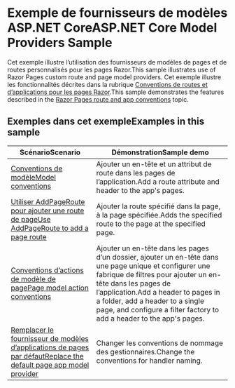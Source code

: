 # <a name="aspnet-core-model-providers-sample"></a><span data-ttu-id="d3241-101">Exemple de fournisseurs de modèles ASP.NET Core</span><span class="sxs-lookup"><span data-stu-id="d3241-101">ASP.NET Core Model Providers Sample</span></span>

<span data-ttu-id="d3241-102">Cet exemple illustre l’utilisation des fournisseurs de modèles de pages et de routes personnalisés pour les pages Razor.</span><span class="sxs-lookup"><span data-stu-id="d3241-102">This sample illustrates use of Razor Pages custom route and page model providers.</span></span> <span data-ttu-id="d3241-103">Cet exemple illustre les fonctionnalités décrites dans la rubrique [Conventions de routes et d’applications pour les pages Razor](https://docs.microsoft.com/aspnet/core/razor-pages/razor-pages-convention-features).</span><span class="sxs-lookup"><span data-stu-id="d3241-103">This sample demonstrates the features described in the [Razor Pages route and app conventions](https://docs.microsoft.com/aspnet/core/razor-pages/razor-pages-convention-features) topic.</span></span>

## <a name="examples-in-this-sample"></a><span data-ttu-id="d3241-104">Exemples dans cet exemple</span><span class="sxs-lookup"><span data-stu-id="d3241-104">Examples in this sample</span></span>

| <span data-ttu-id="d3241-105">Scénario</span><span class="sxs-lookup"><span data-stu-id="d3241-105">Scenario</span></span> | <span data-ttu-id="d3241-106">Démonstration</span><span class="sxs-lookup"><span data-stu-id="d3241-106">Sample demo</span></span> |
| -------- | ----------- |
| [<span data-ttu-id="d3241-107">Conventions de modèle</span><span class="sxs-lookup"><span data-stu-id="d3241-107">Model conventions</span></span>](https://docs.microsoft.com/aspnet/core/razor-pages/razor-pages-conventions#model-conventions) | <span data-ttu-id="d3241-108">Ajouter un en-tête et un attribut de route dans les pages de l’application.</span><span class="sxs-lookup"><span data-stu-id="d3241-108">Add a route attribute and header to the app's pages.</span></span> |
| [<span data-ttu-id="d3241-109">Utiliser AddPageRoute pour ajouter une route de page</span><span class="sxs-lookup"><span data-stu-id="d3241-109">Use AddPageRoute to add a page route</span></span>](https://docs.microsoft.com/aspnet/core/razor-pages/razor-pages-conventions#configure-a-page-route) | <span data-ttu-id="d3241-110">Ajouter la route spécifié dans la page, à la page spécifiée.</span><span class="sxs-lookup"><span data-stu-id="d3241-110">Adds the specified route to the page at the specified page.</span></span> |
| [<span data-ttu-id="d3241-111">Conventions d’actions de modèle de page</span><span class="sxs-lookup"><span data-stu-id="d3241-111">Page model action conventions</span></span>](https://docs.microsoft.com/aspnet/core/razor-pages/razor-pages-conventions#page-model-action-conventions) | <span data-ttu-id="d3241-112">Ajouter un en-tête dans les pages d’un dossier, ajouter un en-tête dans une page unique et configurer une fabrique de filtres pour ajouter un en-tête dans les pages de l’application.</span><span class="sxs-lookup"><span data-stu-id="d3241-112">Add a header to pages in a folder, add a header to a single page, and configure a filter factory to add a header to the app's pages.</span></span> |
| [<span data-ttu-id="d3241-113">Remplacer le fournisseur de modèles d’applications de pages par défaut</span><span class="sxs-lookup"><span data-stu-id="d3241-113">Replace the default page app model provider</span></span>](https://docs.microsoft.com/aspnet/core/razor-pages/razor-pages-conventions#replace-the-default-page-app-model-provider) | <span data-ttu-id="d3241-114">Changer les conventions de nommage des gestionnaires.</span><span class="sxs-lookup"><span data-stu-id="d3241-114">Change the conventions for handler naming.</span></span> |
